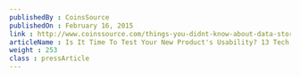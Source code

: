 ```yaml
---
publishedBy : CoinsSource
publishedOn : February 16, 2015
link : http://www.coinssource.com/things-you-didnt-know-about-data-storage/
articleName : Is It Time To Test Your New Product's Usability? 13 Tech Experts Weigh In
weight : 253 
class : pressArticle
---
```

